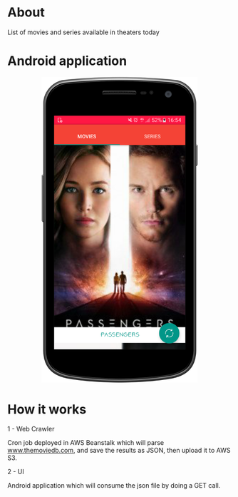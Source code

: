 # About
List of movies and series available in theaters today

# Android application

<p align="center">
  <img src="screenshot.png" width="350"/>
</p>

# How it works

1 - Web Crawler

Cron job deployed in AWS Beanstalk which will parse www.themoviedb.com, and save the results as JSON, then upload it to AWS S3.

2 - UI

Android application which will consume the json file by doing a GET call.
